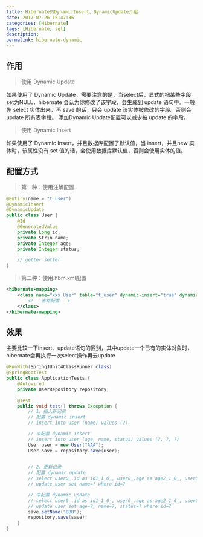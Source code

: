 ```yaml
---
title: Hibernate的DynamicInsert、DynamicUpdate介绍
date: 2017-07-26 15:47:36
categories: [Hibernate]
tags: [Hibernate, sql]
description:
permalink: hibernate-dynamic
---
```

## 作用

> 使用 Dynamic Update

如果使用了 Dynamic Update，需要注意的是，当select后，显式的把某些字段set为NULL，hibernate 会认为你修改了该字段，会生成到 update 语句中。一般先 select 实体出来，再 save 的话，只会 update 该实体被修改的字段。否则会 update 所有表字段。
添加Dynamic Update配置可以减少被 update 的字段。

> 使用 Dynamic Insert

如果使用了 Dynamic Insert，并且数据库配置了默认值，当 insert，并且new 实体时，该属性没有 set 值的话，会使用数据库默认值，否则会使用实体的值。

<!-- more -->
## 配置方式
> 第一种：使用注解配置
```java
@Entiry(name = "t_user")
@DynamicInsert
@DynamicUpdate
public class User {
    @Id
    @GeneratedValue
    private Long id;
    private Strin name;
    private Integer age;
    private Integer status;

    // getter setter
}
```

> 第二种：使用.hbm.xml配置
```xml
<hibernate-mapping>
    <class name="xxx.User" table="t_user" dynamic-insert="true" dynamic-update="true">
        <!-- 省略配置 -->
    </class>
</hibernate-mapping>
```

## 效果
主要比较一下insert、update语句的区别，其中update一个已有的实体对象时，hibernate会再执行一次select操作再去update
```java
@RunWith(SpringJUnit4ClassRunner.class)
@SpringBootTest
public class ApplicationTests {
    @Autowired
    private UserRepository repository;

    @Test
    public void test() throws Exception {
        // 1、插入新记录
        // 配置 dynamic insert
        // insert into user (name) values (?)

        // 未配置 dynamic insert
        // insert into user (age, name, status) values (?, ?, ?)
        User user = new User("AAA");
        User save = repository.save(user);

        
        // 2、更新记录
        // 配置 dynamic update
        // select user0_.id as id1_1_0_, user0_.age as age2_1_0_, user0_.name as name3_1_0_, user0_.status as status4_1_0_ from user user0_ where user0_.id=?
        // update user set name=? where id=?

        // 未配置 dynamic update
        // select user0_.id as id1_1_0_, user0_.age as age2_1_0_, user0_.name as name3_1_0_, user0_.status as status4_1_0_ from user user0_ where user0_.id=?
        // update user set age=?, name=?, status=? where id=?
        save.setName("BBB");
        repository.save(save);
    }
}
```
